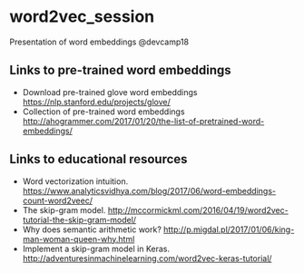 # word2vec_session
Presentation of word embeddings @devcamp18

## Links to pre-trained word embeddings

* Download pre-trained glove word embeddings https://nlp.stanford.edu/projects/glove/
* Collection of pre-trained word embeddings http://ahogrammer.com/2017/01/20/the-list-of-pretrained-word-embeddings/

## Links to educational resources

* Word vectorization intuition. https://www.analyticsvidhya.com/blog/2017/06/word-embeddings-count-word2veec/
* The skip-gram model. http://mccormickml.com/2016/04/19/word2vec-tutorial-the-skip-gram-model/
* Why does semantic arithmetic work? http://p.migdal.pl/2017/01/06/king-man-woman-queen-why.html
* Implement a skip-gram model in Keras. http://adventuresinmachinelearning.com/word2vec-keras-tutorial/
